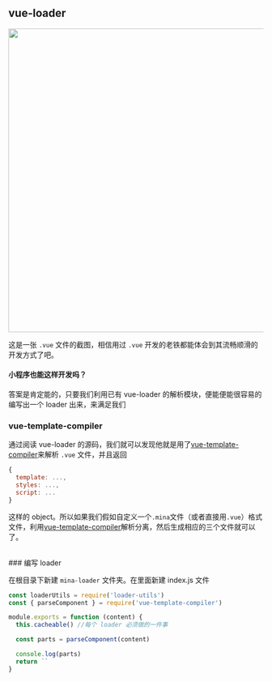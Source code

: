 ## vue-loader
<img src="https://camo.githubusercontent.com/14e5f4477f49cf0fc0d8f228facb17772a0b1025/687474703a2f2f626c6f672e6576616e796f752e6d652f696d616765732f7675652d636f6d706f6e656e742e706e67" alt="" width="600px">

这是一张 `.vue` 文件的截图，相信用过 `.vue` 开发的老铁都能体会到其流畅顺滑的开发方式了吧。

#### 小程序也能这样开发吗？

答案是肯定能的，只要我们利用已有 vue-loader 的解析模块，便能便能很容易的编写出一个 loader 出来，来满足我们

### vue-template-compiler

通过阅读 vue-loader 的源码，我们就可以发现他就是用了[vue-template-compiler](https://github.com/YiSiWang/vue-template-compiler)来解析 `.vue` 文件，并且返回

```javascript
{
  template: ...,
  styles: ...,
  script: ...
}
```
这样的 object。所以如果我们假如自定义一个`.mina`文件（或者直接用`.vue`）格式文件，利用[vue-template-compiler](https://github.com/YiSiWang/vue-template-compiler)解析分离，然后生成相应的三个文件就可以了。

<br>
### 编写 loader

在根目录下新建 `mina-loader` 文件夹。在里面新建 index.js 文件
```javascript
const loaderUtils = require('loader-utils')
const { parseComponent } = require('vue-template-compiler')

module.exports = function (content) {
  this.cacheable() //每个 loader 必须做的一件事

  const parts = parseComponent(content)

  console.log(parts)
  return ``
}


```